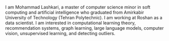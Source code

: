 I am Mohammad Lashkari, a master of computer science minor in soft computing and artificial intelligence who graduated from Amirkabir University of Technology (Tehran Polytechnic). I am working at Roshan as a data scientist. I am interested in computational learning theory, recommendation systems, graph learning, large language models, computer vision, unsupervised learning, and detecting outliers.
